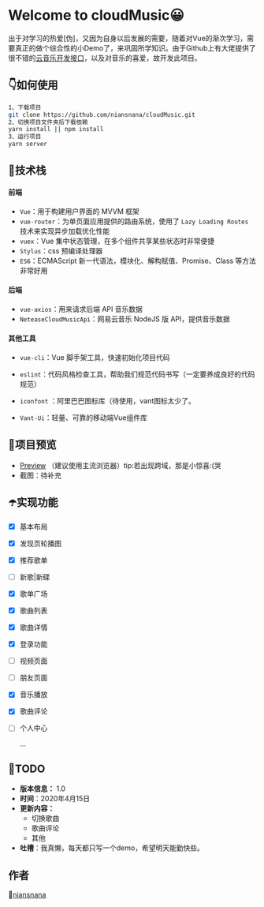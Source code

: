 # Welcome to cloudMusic😀

出于对学习的热爱[伪]，又因为自身以后发展的需要，随着对Vue的渐次学习，需要真正的做个综合性的小Demo了，来巩固所学知识。由于Github上有大佬提供了很不错的[云音乐开发接口](https://github.com/Binaryify/NeteaseCloudMusicApi)，以及对音乐的喜爱，故开发此项目。

## 👇如何使用

```sh
1、下载项目
git clone https://github.com/niansnana/cloudMusic.git
2、切换项目文件夹后下载依赖
yarn install || npm install
3、运行项目
yarn server
```

## 👀技术栈

#### 前端

- `Vue`：用于构建用户界面的 MVVM 框架
- `vue-router`：为单页面应用提供的路由系统，使用了 `Lazy Loading Routes` 技术来实现异步加载优化性能
- `vuex`：Vue 集中状态管理，在多个组件共享某些状态时非常便捷
- `Stylus`：css 预编译处理器
- `ES6`：ECMAScript 新一代语法，模块化、解构赋值、Promise、Class 等方法非常好用

#### 后端

- `vue-axios`：用来请求后端 API 音乐数据
- `NeteaseCloudMusicApi`：网易云音乐 NodeJS 版 API，提供音乐数据

#### 其他工具

- `vue-cli`：Vue 脚手架工具，快速初始化项目代码
- `eslint`：代码风格检查工具，帮助我们规范代码书写（一定要养成良好的代码规范）
- `iconfont` ：阿里巴巴图标库（待使用，vant图标太少了。

- `Vant-Ui`：轻量、可靠的移动端Vue组件库

## 👤项目预览

- [Preview](http://47.102.197.151:8001) （建议使用主流浏览器）tip:若出现跨域，那是小惊喜:(哭
- 截图：待补充

## ☂️实现功能

- [x] 基本布局

- [x] 发现页轮播图

- [x] 推荐歌单

- [ ] 新歌|新碟

- [x] 歌单广场

- [x] 歌曲列表

- [x] 歌曲详情

- [x] 登录功能

- [ ] 视频页面

- [ ] 朋友页面

- [x] 音乐播放

- [x] 歌曲评论

- [ ] 个人中心

  ...

## 🌸TODO

- **版本信息：** 1.0
- **时间**：2020年4月15日
- **更新内容：**
  - 切换歌曲
  - 歌曲评论
  - 其他
- **吐槽**：我真懒，每天都只写一个demo，希望明天能勤快些。

## 作者

🐤[niansnana](https://niansnana.github.io/vuepress/about/)

